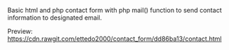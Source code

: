 Basic html and php contact form with php mail() function to send contact information to designated email. 

Preview:
https://cdn.rawgit.com/ettedo2000/contact_form/dd86ba13/contact.html
